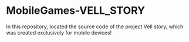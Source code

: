 # MobileGames-VELL_STORY
In this repository, located the source code of the project Vell story, which was created exclusively for mobile devices!
